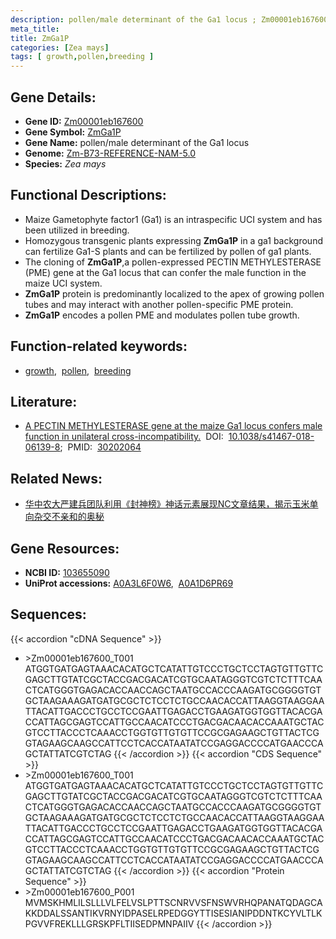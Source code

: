 ```yaml
---
description: pollen/male determinant of the Ga1 locus ; Zm00001eb167600 ; Zea mays
meta_title:
title: ZmGa1P
categories: [Zea mays]
tags: [ growth,pollen,breeding ]
---
```


## Gene Details:
- **Gene ID:**	[Zm00001eb167600](https://www.maizegdb.org/gene_center/gene/Zm00001eb167600)
- **Gene Symbol:** <u>ZmGa1P</u>
- **Gene Name:** pollen/male determinant of the Ga1 locus
- **Genome:** [Zm-B73-REFERENCE-NAM-5.0](https://www.maizegdb.org/genome/assembly/Zm-B73-REFERENCE-NAM-5.0)
- **Species:** *Zea mays*

## Functional Descriptions:
   - Maize Gametophyte factor1 (Ga1) is an intraspecific UCI system and has been utilized in breeding.
   - Homozygous transgenic plants expressing **ZmGa1P** in a ga1 background can fertilize Ga1-S plants and can be fertilized by pollen of ga1 plants.
   - The cloning of **ZmGa1P**,a pollen-expressed PECTIN METHYLESTERASE (PME) gene at the Ga1 locus that can confer the male function in the maize UCI system.
   - **ZmGa1P** protein is predominantly localized to the apex of growing pollen tubes and may interact with another pollen-specific PME protein.
   - **ZmGa1P** encodes a pollen PME and modulates pollen tube growth.

## Function-related keywords:
- [growth](/tags/growth/),&nbsp;&nbsp;[pollen](/tags/pollen/),&nbsp;&nbsp;[breeding](/tags/breeding/)

## Literature:
   - [A PECTIN METHYLESTERASE gene at the maize Ga1 locus confers male function in unilateral cross-incompatibility.]( https://www.nature.com/articles/s41467-018-06139-8)&nbsp;&nbsp;DOI:&nbsp;&nbsp;[10.1038/s41467-018-06139-8](https://www.nature.com/articles/s41467-018-06139-8);&nbsp;&nbsp;PMID:&nbsp;&nbsp;[30202064](https://pubmed.ncbi.nlm.nih.gov/30202064/)

## Related News:
   - [华中农大严建兵团队利用《封神榜》神话元素展现NC文章结果，揭示玉米单向杂交不亲和的奥秘](https://mp.weixin.qq.com/s?__biz=MzIyOTY2NDYyNQ==&mid=2247548675&idx=1&sn=eddcbe9bbdb77fb10e050db88f2d4c49&chksm=e8bd4d1ddfcac40b6c9e348e462229b99a8323fbc2c3dc7b0d7794730efefcf224c8d8fc4f85&scene=27#wechat_redirect)

## Gene Resources:
- **NCBI ID:** [103655090](https://www.ncbi.nlm.nih.gov/gene/?term=103655090)
- **UniProt accessions:** [A0A3L6F0W6](https://www.uniprot.org/uniprotkb/A0A3L6F0W6/entry),&nbsp;&nbsp;[A0A1D6PR69](https://www.uniprot.org/uniprotkb/A0A1D6PR69/entry)



## Sequences:
{{< accordion "cDNA Sequence" >}}
- \>Zm00001eb167600_T001
ATGGTGATGAGTAAACACATGCTCATATTGTCCCTGCTCCTAGTGTTGTTCGAGCTTGTATCGCTACCGACGACATCGTGCAATAGGGTCGTCTCTTTCAACTCATGGGTGAGACACCAACCAGCTAATGCCACCCAAGATGCGGGGTGTGCTAAGAAAGATGATGCGCTCTCCTCTGCCAACACCATTAAGGTAAGGAATTACATTGACCCTGCCTCCGAATTGAGACCTGAAGATGGTGGTTACACGACCATTAGCGAGTCCATTGCCAACATCCCTGACGACAACACCAAATGCTACGTCCTTACCCTCAAACCTGGTGTTGTGTTCCGCGAGAAGCTGTTACTCGGTAGAAGCAAGCCATTCCTCACCATAATATCCGAGGACCCCATGAACCCAGCTATTATCGTCTAG
{{< /accordion >}}
{{< accordion "CDS Sequence" >}}
- \>Zm00001eb167600_T001
ATGGTGATGAGTAAACACATGCTCATATTGTCCCTGCTCCTAGTGTTGTTCGAGCTTGTATCGCTACCGACGACATCGTGCAATAGGGTCGTCTCTTTCAACTCATGGGTGAGACACCAACCAGCTAATGCCACCCAAGATGCGGGGTGTGCTAAGAAAGATGATGCGCTCTCCTCTGCCAACACCATTAAGGTAAGGAATTACATTGACCCTGCCTCCGAATTGAGACCTGAAGATGGTGGTTACACGACCATTAGCGAGTCCATTGCCAACATCCCTGACGACAACACCAAATGCTACGTCCTTACCCTCAAACCTGGTGTTGTGTTCCGCGAGAAGCTGTTACTCGGTAGAAGCAAGCCATTCCTCACCATAATATCCGAGGACCCCATGAACCCAGCTATTATCGTCTAG
{{< /accordion >}}
{{< accordion "Protein Sequence" >}}
- \>Zm00001eb167600_P001
MVMSKHMLILSLLLVLFELVSLPTTSCNRVVSFNSWVRHQPANATQDAGCAKKDDALSSANTIKVRNYIDPASELRPEDGGYTTISESIANIPDDNTKCYVLTLKPGVVFREKLLLGRSKPFLTIISEDPMNPAIIV
{{< /accordion >}}
